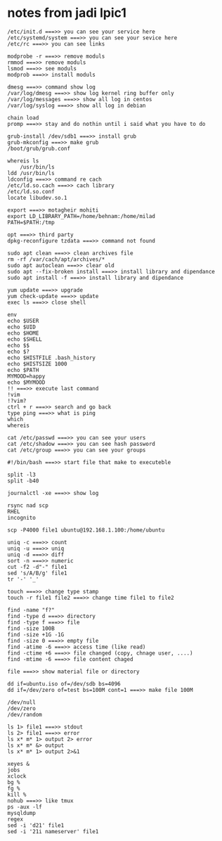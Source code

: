 # notes from jadi lpic1
    /etc/init.d ===>> you can see your service here
    /etc/systemd/system ===>> you can see your sevice here
    /etc/rc ===>> you can see links
    
    modprobe -r ===>> remove moduls
    rmmod ===>> remove moduls
    lsmod ===>> see moduls
    modprob ===>> install moduls
    
    dmesg ===>> command show log
    /var/log/dmesg ===>> show log kernel ring buffer only
    /var/log/messages ===>> show all log in centos
    /var/log/syslog ===>> show all log in debian

    chain load
    promp ===>> stay and do nothin until i said what you have to do

    grub-install /dev/sdb1 ===>> install grub
    grub-mkconfig ===>> make grub
    /boot/grub/grub.conf

    whereis ls
        /usr/bin/ls
    ldd /usr/bin/ls
    ldconfig ===>> command re cach
    /etc/ld.so.cach ===>> cach library
    /etc/ld.so.conf
    locate libudev.so.1

    export ===>> motagheir mohiti
    export LD_LIBRARY_PATH=/home/behnam:/home/milad
    PATH=$PATH:/tmp

    opt ===>> third party
    dpkg-reconfigure tzdata ===>> command not found

    sudo apt clean ===>> clean archives file
    rm -rf /var/cach/apt/archives/*
    sudo apt autoclean ===>> clear old 
    sudo apt --fix-broken install ===>> install library and dipendance
    sudo apt install -f ===>> install library and dipendance

    yum update ===>> upgrade
    yum check-update ===>> update
    exec ls ===>> close shell

    env
    echo $USER
    echo $UID
    echo $HOME
    echo $SHELL
    echo $$
    echo $?
    echo $HISTFILE .bash_history
    echo $HISTSIZE 1000
    echo $PATH
    MYMOOD=happy
    echo $MYMOOD
    !! ===>> execute last command
    !vim
    !?vim?
    ctrl + r ===>> search and go back 
    type ping ===>> what is ping
    which
    whereis

    cat /etc/passwd ===>> you can see your users
    cat /etc/shadow ===>> you can see hash password
    cat /etc/group ===>> you can see your groups

    #!/bin/bash ===>> start file that make to executeble

    split -l3
    split -b40

    journalctl -xe ===>> show log

    rsync nad scp
    RHEL
    incognito

    scp -P4000 file1 ubuntu@192.168.1.100:/home/ubuntu

    uniq -c ===>> count
    uniq -u ===>> uniq
    uniq -d ===>> diff
    sort -n ===>> numeric
    cut -f2 -d"-" file1
    sed 's/A/B/g' file1
    tr '-' '_'

    touch ===>> change type stamp
    touch -r file1 file2 ===>> change time file1 to file2

    find -name "f?"
    find -type d ===>> directory
    find -type f ===>> file
    find -size 100B
    find -size +1G -1G
    find -size 0 ===>> empty file
    find -atime -6 ===>> access time (like read)
    find -ctime +6 ===>> file changed (copy, chnage user, ....)
    find -mtime -6 ===>> file content chaged

    file ===>> show material file or directory

    dd if=ubuntu.iso of=/dev/sdb bs=4096
    dd if=/dev/zero of=test bs=100M cont=1 ===>> make file 100M
    
    /dev/null
    /dev/zero
    /dev/random

    ls 1> file1 ===>> stdout
    ls 2> file1 ===>> error
    ls x* m* 1> output 2> error
    ls x* m* &> output
    ls x* m* 1> output 2>&1

    xeyes &
    jobs
    xclock
    bg %
    fg %
    kill %
    nohub ===>> like tmux
    ps -aux -lf
    mysqldump
    regex
    sed -i 'd21' file1
    sed -i '21i nameserver' file1






